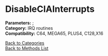 # DisableCIAInterrupts

**Parameters:** ;  
**Category:** IRQ routines  
**Compatibility:** C64, MEGA65, PLUS4, C128,X16  


[Back to Categories](../categories/irq_routines.md)  
[Back to Methods List](../../SUMMARY.md)
